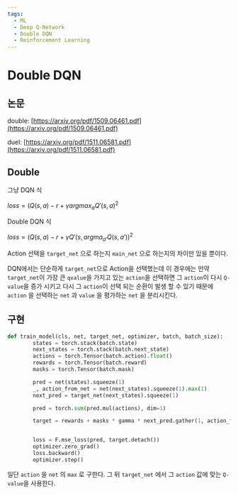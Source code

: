 ```yaml
---
tags:
  - ML
  - Deep Q-Network
  - Double DQN
  - Reinforcement Learning
---
```


# Double DQN

## 논문

double: [https://arxiv.org/pdf/1509.06461.pdf](https://arxiv.org/pdf/1509.06461.pdf)

duel: [https://arxiv.org/pdf/1511.06581.pdf](https://arxiv.org/pdf/1511.06581.pdf)

  

## Double

그냥 DQN 식

$loss = (Q(s,a) - r + \gamma argmax_aQ'(s, a)^2$

Double DQN 식

$loss = (Q(s,a) - r + \gamma Q'(s, argma_{a'}Q(s,a'))^2$

Action 선택을 `target_net` 으로 하는지 `main_net` 으로 하는지의 차이만 있을 뿐이다.

DQN에서는 단순하게 `target_net`으로 Action을 선택했는데 이 경우에는 만약 `target_net`이 가장 큰 `qvalue`을 가지고 있는 `action`을 선택하면 그 `action`이 다시 `Q-value`을 증가 시키고 다시 그 `action`이 선택 되는 순환이 발생 할 수 있기 때문에 `action` 을 선택하는 `net` 과 `value` 을 평가하는 `net` 을 분리시킨다.

  

## 구현

```Python
def train_model(cls, net, target_net, optimizer, batch, batch_size):
        states = torch.stack(batch.state)
        next_states = torch.stack(batch.next_state)
        actions = torch.Tensor(batch.action).float()
        rewards = torch.Tensor(batch.reward)
        masks = torch.Tensor(batch.mask)

        pred = net(states).squeeze(1)
        _, action_from_net = net(next_states).squeeze(1).max(1)
        next_pred = target_net(next_states).squeeze(1)

        pred = torch.sum(pred.mul(actions), dim=1)

        target = rewards + masks * gamma * next_pred.gather(1, action_from_net.unsqueeze(1)).squeeze(1)


        loss = F.mse_loss(pred, target.detach())
        optimizer.zero_grad()
        loss.backward()
        optimizer.step()
```

일단 `action` 을 `net` 의 `max` 로 구한다. 그 뒤 `target_net` 에서 그 `action` 값에 맞는 `Q-value`을 사용한다.